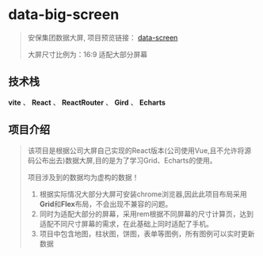 # data-big-screen

> 安保集团数据大屏, 项目预览链接： [data-screen](http://101.34.105.102:3324/datascreen/index.html)
>
> 大屏尺寸比例为：16:9 适配大部分屏幕
>

## 技术栈

**vite** 、 **React** 、 **ReactRouter** 、 **Gird** 、 **Echarts**

## 项目介绍

> 该项目是根据公司大屏自己实现的React版本(公司使用Vue,且不允许将源码公布出去)数据大屏,目的是为了学习Grid、Echarts的使用。
>
> 项目涉及到的数据均为虚构的数据！
>
> 1. 根据实际情况大部分大屏可安装chrome浏览器,因此此项目布局采用**Grid**和**Flex**布局，不会出现不兼容的问题。
> 2. 同时为适配大部分的屏幕，采用rem根据不同屏幕的尺寸计算页，达到适配不同尺寸屏幕的需求，在此基础上同时适配了手机。
> 3. 项目中包含地图，柱状图，饼图，表单等图例，所有图例可以实时更新数据


